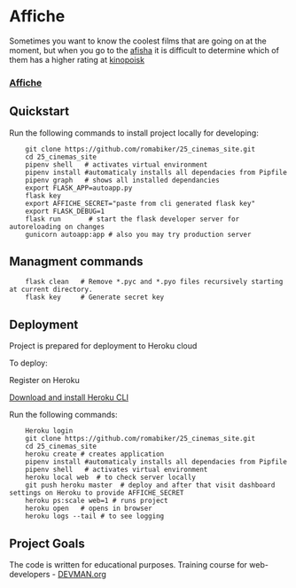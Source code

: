 # Affiche


Sometimes you want to know the coolest films that are going on at the moment, but when you go to the [afisha](https://www.afisha.ru/msk/schedule_cinema/) it is difficult to determine which of them has a higher rating at [kinopoisk](https://www.kinopoisk.ru)


### [Affiche](https://.herokuapp.com)

Quickstart
----------


Run the following commands to install project locally for developing:

```
    git clone https://github.com/romabiker/25_cinemas_site.git
    cd 25_cinemas_site
    pipenv shell   # activates virtual environment
    pipenv install #automaticaly installs all dependacies from Pipfile
    pipenv graph   # shows all installed dependancies
    export FLASK_APP=autoapp.py
    flask key
    export AFFICHE_SECRET="paste from cli generated flask key"
    export FLASK_DEBUG=1
    flask run       # start the flask developer server for autoreloading on changes
    gunicorn autoapp:app # also you may try production server
```


Managment commands
------------------

```
    flask clean   # Remove *.pyc and *.pyo files recursively starting at current directory.
    flask key     # Generate secret key
```

Deployment
----------

Project is prepared for deployment to Heroku cloud

To deploy:

Register on Heroku

[Download and install Heroku CLI](https://devcenter.heroku.com/articles/getting-started-with-python#set-up)

Run the following commands:

```
    Heroku login
    git clone https://github.com/romabiker/25_cinemas_site.git
    cd 25_cinemas_site
    heroku create # creates application
    pipenv install #automaticaly installs all dependacies from Pipfile
    pipenv shell   # activates virtual environment
    heroku local web  # to check server locally
    git push heroku master  # deploy and after that visit dashboard settings on Heroku to provide AFFICHE_SECRET
    heroku ps:scale web=1 # runs project
    heroku open   # opens in browser
    heroku logs --tail # to see logging

```

## Project Goals

The code is written for educational purposes. Training course for web-developers - [DEVMAN.org](https://devman.org)
